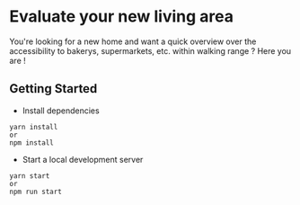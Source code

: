# Evaluate your new living area

You're looking for a new home and want a quick overview over the accessibility to bakerys, supermarkets, etc. within walking range ? 
Here you are !

## Getting Started
* Install dependencies
```
yarn install
or
npm install
```
* Start a local development server
```
yarn start
or
npm run start
```
